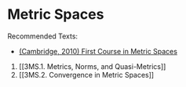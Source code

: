 # Metric Spaces

Recommended Texts:
* [(Cambridge, 2010) First Course in Metric Spaces](https://www.cambridge.org/core/books/first-course-in-metric-spaces/3CDA63D96AF536ED6DAA344B7F447671)

1. [[3MS.1. Metrics, Norms, and Quasi-Metrics]]
2. [[3MS.2. Convergence in Metric Spaces]]